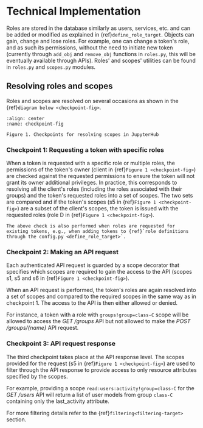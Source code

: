 # Technical Implementation

Roles are stored in the database similarly as users, services, etc. and can be added or modified as explained in {ref}`define_role_target`. Objects can gain, change and lose roles. For example, one can change a token's role, and as such its permissions, without the need to initiate new token (currently through `add_obj` and `remove_obj` functions in `roles.py`, this will be eventually available through APIs). Roles' and scopes' utilities can be found in `roles.py` and `scopes.py` modules.

## Resolving roles and scopes
Roles and scopes are resolved on several occasions as shown in the {ref}`diagram below <checkpoint-fig>`.

```{figure} ../images/role-scope-resolution.png
:align: center
:name: checkpoint-fig

Figure 1. Checkpoints for resolving scopes in JupyterHub
```

### Checkpoint 1: Requesting a token with specific roles
When a token is requested with a specific role or multiple roles, the permissions of the token's owner (client in {ref}`Figure 1 <checkpoint-fig>`) are checked against the requested permissions to ensure the token will not grant its owner additional privileges. In practice, this corresponds to resolving all the client's roles (including the roles associated with their groups) and the token's requested roles into a set of scopes. The two sets are compared and if the token's scopes (s5 in {ref}`Figure 1 <checkpoint-fig>`) are a subset of the client's scopes, the token is issued with the requested roles (role D in {ref}`Figure 1 <checkpoint-fig>`).

```{note}
The above check is also performed when roles are requested for existing tokens, e.g., when adding tokens to {ref}`role definitions through the config.py <define_role_target>`.
```
### Checkpoint 2: Making an API request
Each authenticated API request is guarded by a scope decorator that specifies which scopes are required to gain the access to the API (scopes s1, s5 and s6 in {ref}`Figure 1 <checkpoint-fig>`). 

When an API request is performed, the token's roles are again resolved into a set of scopes and compared to the required scopes in the same way as in checkpoint 1. The access to the API is then either allowed or denied.

For instance, a token with a role with `groups!group=class-C` scope will be allowed to access the _GET /groups_ API but not allowed to make the _POST /groups/{name}_ API request.  

### Checkpoint 3: API request response
The third checkpoint takes place at the API response level. The scopes provided for the request (s5 in {ref}`Figure 1 <checkpoint-fig>`) are used to filter through the API response to provide access to only resource attributes specified by the scopes. 

For example, providing a scope `read:users:activity!group=class-C` for the _GET /users_ API will return a list of user models from group `class-C` containing only the last_activity attribute.

For more filtering details refer to the {ref}`filtering<filtering-target>` section.
